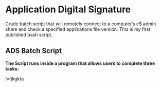 # Application Digital Signature
Crude batch script that will remotely connect to a computer’s c$ admin share and check a specified applications file version. This is my first published bash script.

## ADS Batch Script

 **The Script runs inside a program that allows users to complete three tasks:**

!vfjkgkfa
